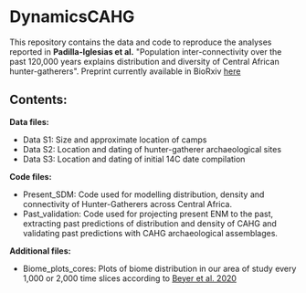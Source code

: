 # DynamicsCAHG

This repository contains the data and code to reproduce the analyses reported in **Padilla-Iglesias et al.** "Population inter-connectivity over the past 120,000 years explains distribution and diversity of Central African hunter-gatherers". Preprint currently available in BioRxiv [here](https://www.biorxiv.org/content/10.1101/2021.06.21.449204v1)

## Contents:

**Data files:**

- Data S1: Size and approximate location of camps
- Data S2: Location and dating of hunter-gatherer archaeological sites 
- Data S3: Location and dating of initial 14C date compilation 

**Code files:**

- Present_SDM: Code used for modelling distribution, density and connectivity of Hunter-Gatherers across Central Africa.
- Past_validation: Code used for projecting present ENM to the past, extracting past predictions of distribution and density of CAHG and validating past predictions with CAHG archaeological assemblages.

**Additional files:**

- Biome_plots_cores: Plots of biome distribution in our area of study every 1,000 or 2,000 time slices according to [Beyer et al. 2020](https://www.nature.com/articles/s41597-020-0552-1)
